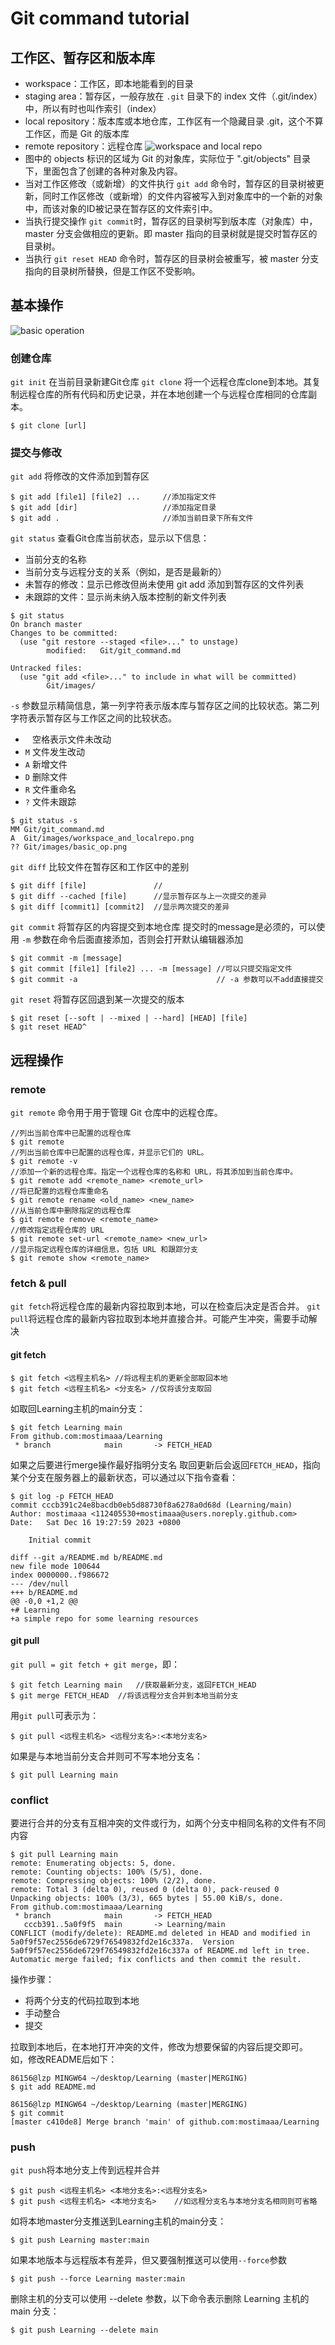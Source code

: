 # Git command tutorial
## 工作区、暂存区和版本库
* workspace：工作区，即本地能看到的目录
* staging area：暂存区，一般存放在 `.git` 目录下的 index 文件（.git/index）中，所以有时也叫作索引（index）
* local repository：版本库或本地仓库，工作区有一个隐藏目录 .git，这个不算工作区，而是 Git 的版本库
* remote repository：远程仓库
![workspace and local repo](images/workspace_and_localrepo.png)
* 图中的 objects 标识的区域为 Git 的对象库，实际位于 ".git/objects" 目录下，里面包含了创建的各种对象及内容。
* 当对工作区修改（或新增）的文件执行 `git add` 命令时，暂存区的目录树被更新，同时工作区修改（或新增）的文件内容被写入到对象库中的一个新的对象中，而该对象的ID被记录在暂存区的文件索引中。
* 当执行提交操作 `git commit`时，暂存区的目录树写到版本库（对象库）中，master 分支会做相应的更新。即 master 指向的目录树就是提交时暂存区的目录树。
* 当执行 `git reset HEAD` 命令时，暂存区的目录树会被重写，被 master 分支指向的目录树所替换，但是工作区不受影响。
## 基本操作
![basic operation](images/basic_op.png)
### 创建仓库
`git init` 在当前目录新建Git仓库
`git clone` 将一个远程仓库clone到本地。其复制远程仓库的所有代码和历史记录，并在本地创建一个与远程仓库相同的仓库副本。
```git
$ git clone [url]
```
### 提交与修改
`git add` 将修改的文件添加到暂存区
```git
$ git add [file1] [file2] ...     //添加指定文件
$ git add [dir]                   //添加指定目录
$ git add .                       //添加当前目录下所有文件
```
`git status` 查看Git仓库当前状态，显示以下信息：
* 当前分支的名称
* 当前分支与远程分支的关系（例如，是否是最新的）
* 未暂存的修改：显示已修改但尚未使用 git add 添加到暂存区的文件列表
* 未跟踪的文件：显示尚未纳入版本控制的新文件列表
```git
$ git status
On branch master
Changes to be committed:
  (use "git restore --staged <file>..." to unstage)
        modified:   Git/git_command.md

Untracked files:
  (use "git add <file>..." to include in what will be committed)
        Git/images/
```
`-s` 参数显示精简信息，第一列字符表示版本库与暂存区之间的比较状态。第二列字符表示暂存区与工作区之间的比较状态。
* ` ` 空格表示文件未改动
* `M` 文件发生改动
* `A` 新增文件
* `D` 删除文件
* `R` 文件重命名
* `?` 文件未跟踪
```git
$ git status -s
MM Git/git_command.md
A  Git/images/workspace_and_localrepo.png
?? Git/images/basic_op.png
```
`git diff` 比较文件在暂存区和工作区中的差别
```git
$ git diff [file]               //
$ git diff --cached [file]      //显示暂存区与上一次提交的差异
$ git diff [commit1] [commit2]  //显示两次提交的差异
```
`git commit` 将暂存区的内容提交到本地仓库
提交时的message是必须的，可以使用 `-m` 参数在命令后面直接添加，否则会打开默认编辑器添加
```git
$ git commit -m [message] 
$ git commit [file1] [file2] ... -m [message] //可以只提交指定文件
$ git commit -a                               // -a 参数可以不add直接提交 
```
`git reset` 将暂存区回退到某一次提交的版本
```git
$ git reset [--soft | --mixed | --hard] [HEAD] [file]
$ git reset HEAD^
```
## 远程操作
### remote
`git remote` 命令用于用于管理 Git 仓库中的远程仓库。
```git      
//列出当前仓库中已配置的远程仓库
$ git remote
//列出当前仓库中已配置的远程仓库，并显示它们的 URL。
$ git remote -v
//添加一个新的远程仓库。指定一个远程仓库的名称和 URL，将其添加到当前仓库中。
$ git remote add <remote_name> <remote_url>
//将已配置的远程仓库重命名
$ git remote rename <old_name> <new_name>
//从当前仓库中删除指定的远程仓库
$ git remote remove <remote_name>
//修改指定远程仓库的 URL
$ git remote set-url <remote_name> <new_url>
//显示指定远程仓库的详细信息，包括 URL 和跟踪分支
$ git remote show <remote_name>
```
### fetch & pull
`git fetch`将远程仓库的最新内容拉取到本地，可以在检查后决定是否合并。
`git pull`将远程仓库的最新内容拉取到本地并直接合并。可能产生冲突，需要手动解决
#### git fetch
```git
$ git fetch <远程主机名> //将远程主机的更新全部取回本地
$ git fetch <远程主机名> <分支名> //仅将该分支取回
```
如取回Learning主机的main分支：
```git
$ git fetch Learning main
From github.com:mostimaaa/Learning
 * branch            main       -> FETCH_HEAD
```
如果之后要进行merge操作最好指明分支名
取回更新后会返回`FETCH_HEAD`，指向某个分支在服务器上的最新状态，可以通过以下指令查看：
```git
$ git log -p FETCH_HEAD
commit cccb391c24e8bacdb0eb5d88730f8a6278a0d68d (Learning/main)
Author: mostimaaa <112405530+mostimaaa@users.noreply.github.com>
Date:   Sat Dec 16 19:27:59 2023 +0800

    Initial commit

diff --git a/README.md b/README.md
new file mode 100644
index 0000000..f986672
--- /dev/null
+++ b/README.md
@@ -0,0 +1,2 @@
+# Learning
+a simple repo for some learning resources
```
#### git pull
`git pull = git fetch + git merge`，即：
```git
$ git fetch Learning main   //获取最新分支，返回FETCH_HEAD
$ git merge FETCH_HEAD  //将该远程分支合并到本地当前分支
```
用`git pull`可表示为：
```git
$ git pull <远程主机名> <远程分支名>:<本地分支名>
```
如果是与本地当前分支合并则可不写本地分支名：
```git
$ git pull Learning main
```
### conflict
要进行合并的分支有互相冲突的文件或行为，如两个分支中相同名称的文件有不同内容
```git
$ git pull Learning main
remote: Enumerating objects: 5, done.
remote: Counting objects: 100% (5/5), done.
remote: Compressing objects: 100% (2/2), done.
remote: Total 3 (delta 0), reused 0 (delta 0), pack-reused 0
Unpacking objects: 100% (3/3), 665 bytes | 55.00 KiB/s, done.
From github.com:mostimaaa/Learning
 * branch            main       -> FETCH_HEAD
   cccb391..5a0f9f5  main       -> Learning/main
CONFLICT (modify/delete): README.md deleted in HEAD and modified in 5a0f9f57ec2556de6729f76549832fd2e16c337a.  Version 5a0f9f57ec2556de6729f76549832fd2e16c337a of README.md left in tree.
Automatic merge failed; fix conflicts and then commit the result.
```
操作步骤：
* 将两个分支的代码拉取到本地
* 手动整合
* 提交

拉取到本地后，在本地打开冲突的文件，修改为想要保留的内容后提交即可。
如，修改README后如下：
```git
86156@lzp MINGW64 ~/desktop/Learning (master|MERGING)
$ git add README.md

86156@lzp MINGW64 ~/desktop/Learning (master|MERGING)
$ git commit
[master c410de8] Merge branch 'main' of github.com:mostimaaa/Learning
```
### push
`git push`将本地分支上传到远程并合并
```git
$ git push <远程主机名> <本地分支名>:<远程分支名>
$ git push <远程主机名> <本地分支名>    //如远程分支名与本地分支名相同则可省略
```
如将本地master分支推送到Learning主机的main分支：
```git
$ git push Learning master:main
```
如果本地版本与远程版本有差异，但又要强制推送可以使用`--force`参数
```git
$ git push --force Learning master:main
```
删除主机的分支可以使用 --delete 参数，以下命令表示删除 Learning 主机的 main 分支：
```git
$ git push Learning --delete main
```